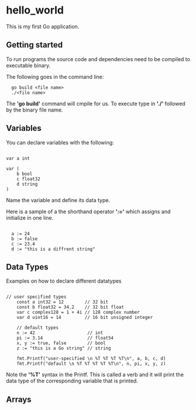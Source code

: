 # hello_world

This is my first Go application.

## Getting started

To run programs the source code and dependencies need to be compiled to executable binary.

The following goes in the command line:

```commandline
  go build <file name>
  ./<file name>
```

The **'go build'** command will cmpile for us. To execute type in **'./'** followed by the binary file name.

## Variables

You can declare variables with the following:

```commandline

var a int

var (
	b bool
	c float32
	d string
)

```

Name the variable and define its data type.

Here is a sample of a the shorthand operator **':='** which assigns and initialize in one line.

```commandline

  a := 24
  b := false
  c := 23.4
  d := "this is a diffrent string"

```

## Data Types

Examples on how to declare different datatypes

```

// user specified types
	const a int32 = 12        // 32 bit
	const b float32 = 34.2    // 32 bit float
	var c complex128 = 1 + 4i // 128 complex number
	var d uint16 = 14         // 16 bit unsigned integer

	// default types
	n := 42                    // int
	pi := 3.14                 // float54
	x, y := true, false        // bool
	z := "this is a Go string" // string

	fmt.Printf("user-specified \n %T %T %T %T\n", a, b, c, d)
	fmt.Printf("default \n %T %T %T %T %T\n", n, pi, x, y, z)

```

Note the **'%T'** syntax in the Printf. This is called a verb and it will print the data type of the corresponding variable that is printed.

## Arrays